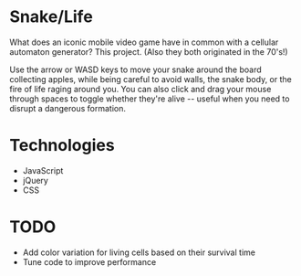 Snake/Life
==========

What does an iconic mobile video game have in common with a cellular automaton generator? This project. 
(Also they both originated in the 70's!)

Use the arrow or WASD keys to move your snake around the board collecting 
apples, while being careful to avoid walls, the snake body, or the fire of life 
raging around you. You can also click and drag your mouse through spaces to
toggle whether they're alive -- useful when you need to disrupt a dangerous
formation.

Technologies
============

* JavaScript
* jQuery
* CSS

TODO
====

* Add color variation for living cells based on their survival time
* Tune code to improve performance
